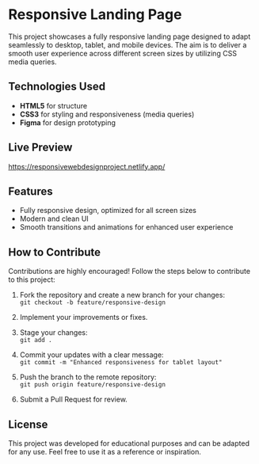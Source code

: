 # Responsive Landing Page

This project showcases a fully responsive landing page designed to adapt seamlessly to desktop, tablet, and mobile devices. The aim is to deliver a smooth user experience across different screen sizes by utilizing CSS media queries.

## Technologies Used

- **HTML5** for structure  
- **CSS3** for styling and responsiveness (media queries)  
- **Figma** for design prototyping  

## Live Preview

https://responsivewebdesignproject.netlify.app/

## Features

- Fully responsive design, optimized for all screen sizes
- Modern and clean UI
- Smooth transitions and animations for enhanced user experience

## How to Contribute

Contributions are highly encouraged! Follow the steps below to contribute to this project:

1. Fork the repository and create a new branch for your changes:  
   `git checkout -b feature/responsive-design`  

2. Implement your improvements or fixes.  

3. Stage your changes:  
   `git add .`  

4. Commit your updates with a clear message:  
   `git commit -m "Enhanced responsiveness for tablet layout"`  

5. Push the branch to the remote repository:  
   `git push origin feature/responsive-design`  

6. Submit a Pull Request for review.

## License

This project was developed for educational purposes and can be adapted for any use. Feel free to use it as a reference or inspiration.




